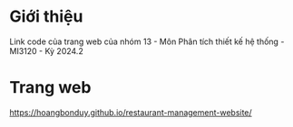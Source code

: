 # Giới thiệu
Link code của trang web của nhóm 13 - Môn Phân tích thiết kế hệ thống - MI3120 - Kỳ 2024.2

# Trang web
https://hoangbonduy.github.io/restaurant-management-website/
